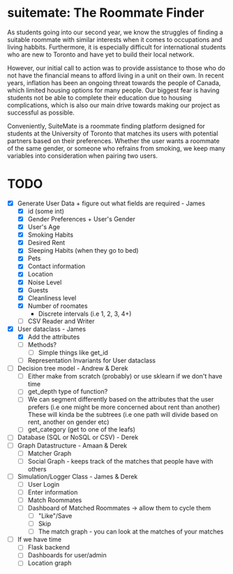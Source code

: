 # suitemate: The Roommate Finder
As students going into our second year, we know the struggles of finding a suitable roommate with similar interests when it comes to occupations and living habbits. Furthermore, it is especially difficult for international students who are new to Toronto and have yet to build their local network.

However, our initial call to action was to provide assistance to those who do not have the financial means to afford living in a unit on their own. In recent years, inflation has been an ongoing threat towards the people of Canada, which limited housing options for many people. Our biggest fear is having students not be able to complete their education due to housing complications, which is also our main drive towards making our project as successful as possible.

Conveniently, SuiteMate is a roommate finding platform designed for students at the University of Toronto that matches its users with potential partners based on their preferences. Whether the user wants a roommate of the same gender, or someone who refrains from smoking, we keep many variables into consideration when pairing two users.

# TODO
- [x] Generate User Data + figure out what fields are required - James
    - [x] id (some int)
    - [x] Gender Preferences + User's Gender
    - [x] User's Age
    - [x] Smoking Habits
    - [x] Desired Rent
    - [x] Sleeping Habits (when they go to bed)
    - [x] Pets
    - [x] Contact information
    - [x] Location
    - [x] Noise Level
    - [x] Guests
    - [x] Cleanliness level
    - [x] Number of roomates
        - Discrete intervals (i.e 1, 2, 3, 4+)
    - [ ] CSV Reader and Writer
- [x] User dataclass - James
    - [x] Add the attributes
    - [ ] Methods?
        - [ ] Simple things like get_id
    - [ ] Representation Invariants for User dataclass
- [ ] Decision tree model - Andrew & Derek
    - [ ] Either make from scratch (probably) or use sklearn if we don't have time
    - [ ] get_depth type of function?
    - [ ] We can segment differently based on the attributes that the user prefers 
          (i.e one might be more concerned about rent than another)
          These will kinda be the subtrees (i.e one path will divide based on rent, another on gender etc)
    - [ ] get_category (get to one of the leafs)
- [ ] Database (SQL or NoSQL or CSV) - Derek
- [ ] Graph Datastructure - Amaan & Derek
    - [ ] Matcher Graph
    - [ ] Social Graph - keeps track of the matches that people have with others
- [ ] Simulation/Logger Class - James & Derek
    - [ ] User Login
    - [ ] Enter information
    - [ ] Match Roommates
    - [ ] Dashboard of Matched Roommates -> allow them to cycle them
        - [ ] "Like"/Save
        - [ ] Skip
        - [ ] The match graph - you can look at the matches of your matches
- [ ] If we have time
    - [ ] Flask backend
    - [ ] Dashboards for user/admin
    - [ ] Location graph
